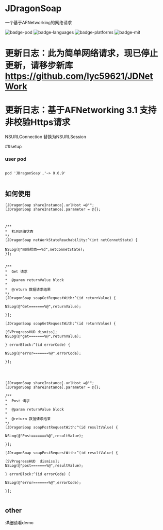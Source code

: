 # JDragonSoap
一个基于AFNetworking的网络请求

![badge-pod] ![badge-languages] ![badge-platforms] ![badge-mit]


# 更新日志：此为简单网络请求，现已停止更新，请移步新库 https://github.com/lyc59621/JDNetWork


# 更新日志：基于AFNetworking 3.1  支持非校验Https请求

NSURLConnection 替换为NSURLSession 

##setup

### user pod

```

pod 'JDragonSoap','~> 0.0.9'


```


## 如何使用


```
[JDragonSoap shareInstance].urlHost =@"";
[JDragonSoap shareInstance].parameter = @{};



/**
*  检测网络状态
*/
[JDragonSoap netWorkStateReachability:^(int netConnetState) {

NSLog(@"网络状态==%d",netConnetState);
}];


/**
*  Get 请求
*
*  @param returnValue block
*
*  @return 数据请求结果
*/
[JDragonSoap soapGetRequestWith:^(id returnValue) {

NSLog(@"Get=======%@",returnValue);

}];

[JDragonSoap soapGetRequestWith:^(id returnValue) {

[SVProgressHUD dismiss];
NSLog(@"get=======%@",returnValue);

} errorBlock:^(id errorCode) {

NSLog(@"error=======%@",errorCode);

}];




```



```
[JDragonSoap shareInstance].urlHost =@"";
[JDragonSoap shareInstance].parameter = @{};

/**
*  Post 请求
*
*  @param returnValue block
*
*  @return 数据请求结果
*/
[JDragonSoap soapPostRequestWith:^(id resultValue) {

NSLog(@"Post=======%@",resultValue);

}];

[JDragonSoap soapPostRequestWith:^(id resultValue) {

[SVProgressHUD  dismiss];
NSLog(@"post=======%@",resultValue);

} errorBlock:^(id errorCode) {

NSLog(@"error=======%@",errorCode);

}];


```


## other

详细请看demo



[badge-platforms]: https://img.shields.io/badge/platforms-iOS-lightgrey.svg
[badge-pod]: https://img.shields.io/cocoapods/v/JDragonSoap.svg?label=version
[badge-languages]: https://img.shields.io/badge/languages-ObjC-orange.svg
[badge-mit]: https://img.shields.io/badge/license-MIT-blue.svg



